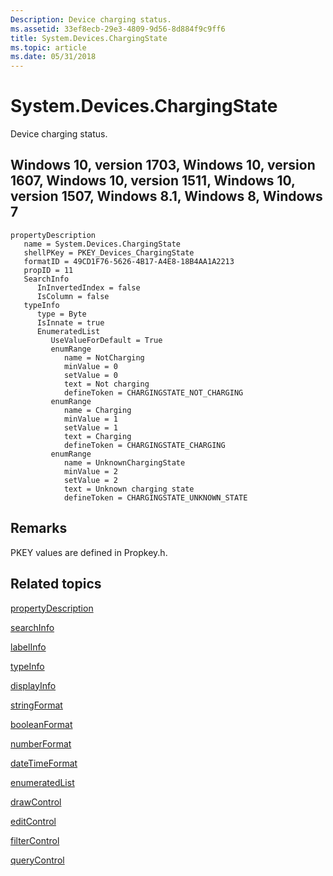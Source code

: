 ```yaml
---
Description: Device charging status.
ms.assetid: 33ef8ecb-29e3-4809-9d56-8d884f9c9ff6
title: System.Devices.ChargingState
ms.topic: article
ms.date: 05/31/2018
---
```


# System.Devices.ChargingState

Device charging status.

## Windows 10, version 1703, Windows 10, version 1607, Windows 10, version 1511, Windows 10, version 1507, Windows 8.1, Windows 8, Windows 7

```
propertyDescription
   name = System.Devices.ChargingState
   shellPKey = PKEY_Devices_ChargingState
   formatID = 49CD1F76-5626-4B17-A4E8-18B4AA1A2213
   propID = 11
   SearchInfo
      InInvertedIndex = false
      IsColumn = false
   typeInfo
      type = Byte
      IsInnate = true
      EnumeratedList
         UseValueForDefault = True
         enumRange
            name = NotCharging
            minValue = 0
            setValue = 0
            text = Not charging
            defineToken = CHARGINGSTATE_NOT_CHARGING
         enumRange
            name = Charging
            minValue = 1
            setValue = 1
            text = Charging
            defineToken = CHARGINGSTATE_CHARGING
         enumRange
            name = UnknownChargingState
            minValue = 2
            setValue = 2
            text = Unknown charging state
            defineToken = CHARGINGSTATE_UNKNOWN_STATE
```

## Remarks

PKEY values are defined in Propkey.h.

## Related topics

<dl> <dt>

[propertyDescription](./propdesc-schema-propertydescription.md)
</dt> <dt>

[searchInfo](./propdesc-schema-searchinfo.md)
</dt> <dt>

[labelInfo](./propdesc-schema-labelinfo.md)
</dt> <dt>

[typeInfo](./propdesc-schema-typeinfo.md)
</dt> <dt>

[displayInfo](./propdesc-schema-displayinfo.md)
</dt> <dt>

[stringFormat](./propdesc-schema-stringformat.md)
</dt> <dt>

[booleanFormat](./propdesc-schema-booleanformat.md)
</dt> <dt>

[numberFormat](./propdesc-schema-numberformat.md)
</dt> <dt>

[dateTimeFormat](./propdesc-schema-datetimeformat.md)
</dt> <dt>

[enumeratedList](./propdesc-schema-enumeratedlist.md)
</dt> <dt>

[drawControl](./propdesc-schema-drawcontrol.md)
</dt> <dt>

[editControl](./propdesc-schema-editcontrol.md)
</dt> <dt>

[filterControl](./propdesc-schema-filtercontrol.md)
</dt> <dt>

[queryControl](./propdesc-schema-querycontrol.md)
</dt> </dl>

 

 